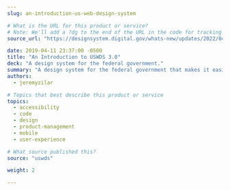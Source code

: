 ```yaml
---
slug: an-introduction-us-web-design-system

# What is the URL for this product or service?
# Note: We'll add a ?dg to the end of the URL in the code for tracking purposes
source_url: "https://designsystem.digital.gov/whats-new/updates/2022/04/28/introducing-uswds-3-0/"

date: 2019-04-11 23:37:00 -0500
title: "An Introduction to USWDS 3.0"
deck: "A design system for the federal government."
summary: "A design system for the federal government that makes it easier to build accessible, mobile-friendly government websites for the American public."
authors:
  - jeremyzilar

# Topics that best describe this product or service
topics:
  - accessibility
  - code
  - design
  - product-management
  - mobile
  - user-experience

# What source published this?
source: "uswds"

weight: 2

---
```

